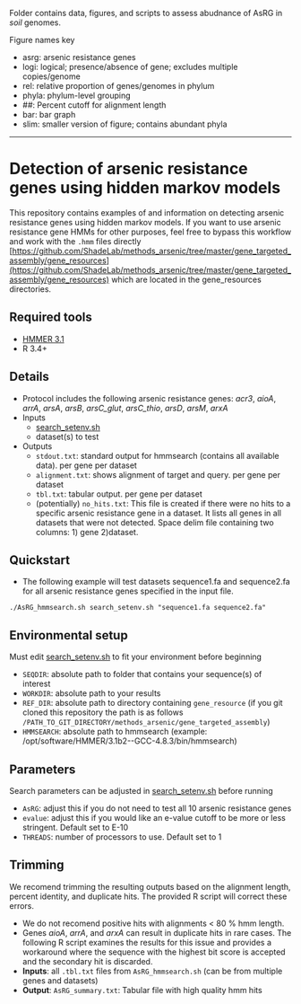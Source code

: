 Folder contains data, figures, and scripts to assess abudnance of AsRG in *soil* genomes.

Figure names key
* asrg: arsenic resistance genes
* logi: logical; presence/absence of gene; excludes multiple copies/genome
* rel: relative proportion of genes/genomes in phylum
* phyla: phylum-level grouping
* ##: Percent cutoff for alignment length
* bar: bar graph
* slim: smaller version of figure; contains abundant phyla

---

# Detection of arsenic resistance genes using hidden markov models
This repository contains examples of and information on detecting arsenic resistance genes using hidden markov models. If you want to use arsenic resistance gene HMMs for other purposes, feel free to bypass this workflow and work with the `.hmm` files directly [https://github.com/ShadeLab/methods_arsenic/tree/master/gene_targeted_assembly/gene_resources](https://github.com/ShadeLab/methods_arsenic/tree/master/gene_targeted_assembly/gene_resources) which are located in the gene_resources directories. 

## Required tools
* [HMMER 3.1](http://hmmer.org/download.html)
* R 3.4+

## Details 
* Protocol includes the following arsenic resistance genes: _acr3_, _aioA_, _arrA_, _arsA_, _arsB_, _arsC_glut_, _arsC_thio_, _arsD_, _arsM_, _arxA_
* Inputs 
  * [search_setenv.sh](https://github.com/ShadeLab/methods_arsenic/blob/master/gene_search/bin/search_setenv.sh) 
  * dataset(s) to test
* Outputs 
  * `stdout.txt`: standard output for hmmsearch (contains all available data). per gene per dataset
  * `alignment.txt`: shows alignment of target and query. per gene per dataset
  * `tbl.txt`: tabular output. per gene per dataset
  * (potentially) `no_hits.txt`: This file is created if there were no hits to a specific arsenic resistance gene in a dataset. It lists all genes in all datasets that were not detected. Space delim file containing two columns: 1) gene 2)dataset.

## Quickstart 
* The following example will test datasets sequence1.fa and sequence2.fa for all arsenic resistance genes specified in the input file.
```
./AsRG_hmmsearch.sh search_setenv.sh "sequence1.fa sequence2.fa"
```

## Environmental setup 
Must edit [search_setenv.sh](https://github.com/ShadeLab/methods_arsenic/blob/master/gene_search/bin/search_setenv.sh) to fit your environment before beginning
   * `SEQDIR`: absolute path to folder that contains your sequence(s) of interest
   * `WORKDIR`: absolute path to your results
   * `REF_DIR`: absolute path to directory containing `gene_resource` (if you git cloned this repository the path is as follows `/PATH_TO_GIT_DIRECTORY/methods_arsenic/gene_targeted_assembly`)
   * `HMMSEARCH`: absolute path to hmmsearch (example: /opt/software/HMMER/3.1b2--GCC-4.8.3/bin/hmmsearch)

## Parameters
Search parameters can be adjusted in [search_setenv.sh](https://github.com/ShadeLab/methods_arsenic/blob/master/gene_search/bin/search_setenv.sh) before running

   * `AsRG`: adjust this if you do not need to test all 10 arsenic resistance genes
   * `evalue`: adjust this if you would like an e-value cutoff to be more or less stringent. Default set to E-10
   * `THREADS`: number of processors to use. Default set to 1
   
## Trimming
We recomend trimming the resulting outputs based on the alignment length, percent identity, and duplicate hits. The provided R script will correct these errors. 
* We do not recomend positive hits with alignments < 80 % hmm length. 
* Genes _aioA_, _arrA_, and _arxA_ can result in duplicate hits in rare cases. The following R script examines the results for this issue and provides a workaround where the sequence with the highest bit score is accepted and the secondary hit is discarded. 
* __Inputs__: all `.tbl.txt` files from `AsRG_hmmsearch.sh` (can be from multiple genes and datasets)
* __Output__: `AsRG_summary.txt`: Tabular file with high quality hmm hits


